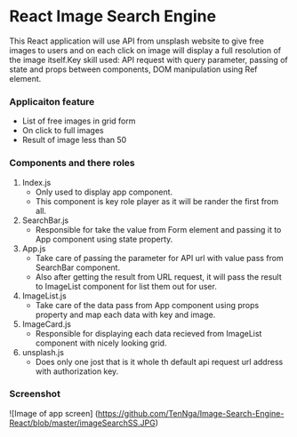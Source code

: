 # React Image Search Engine

This React application will use API from unsplash website to give free images to users and on each click on image will display a full resolution of the image itself.Key skill used: API request with query parameter, passing of state and props between components, DOM manipulation using Ref element. 

### Applicaiton feature

* List of free images in grid form
* On click to full images
* Result of image less than 50

### Components and there roles

1. Index.js
	- Only used to display app component.
	- This component is key role player as it will be rander the first from all.
2. SearchBar.js
	- Responsible for take the value from Form element and passing it to App component using state property. 
3. App.js
	- Take care of passing the parameter for API url with value pass from SearchBar component.
	- Also after getting the result from URL request, it will pass the result to ImageList component for list them out for user.
4. ImageList.js
	- Take care of the data pass from App component using props property and map each data with key and image.
5. ImageCard.js 
	- Responsible for displaying each data recieved from ImageList component with nicely looking grid. 
6. unsplash.js
	- Does only one jost that is it whole th default api request url address with authorization key. 

### Screenshot
![Image of app screen]
(https://github.com/TenNga/Image-Search-Engine-React/blob/master/imageSearchSS.JPG)

